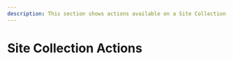 ```yaml
---
description: This section shows actions available on a Site Collection level.
---
```


# Site Collection Actions

